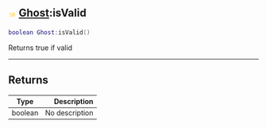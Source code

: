 ## ![shared](../../.gitbook/assets/shared.png) [Ghost](./readme/ghost.md):isValid

```lua
boolean Ghost:isValid()
```

Returns true if valid

------
## Returns

| Type   | Description |
| ------ | ----------: |
| boolean | No description |

